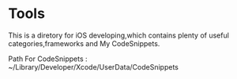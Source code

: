 # Tools
This is a diretory for iOS developing,which contains plenty of useful categories,frameworks and My CodeSnippets.

Path For CodeSnippets : ~/Library/Developer/Xcode/UserData/CodeSnippets

